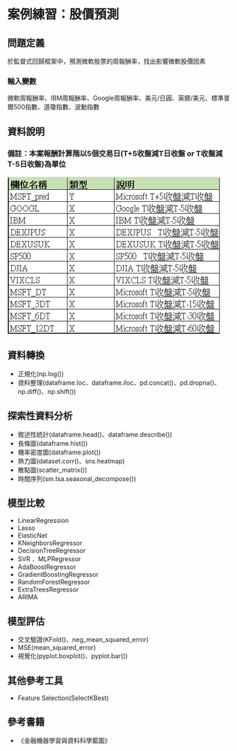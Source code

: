 # 案例練習：股價預測
## 問題定義
於監督式回歸框架中，預測微軟股票的周報酬率，找出影響微軟股價因素
### 輸入變數
微軟周報酬率、IBM周報酬率、Google周報酬率、美元/日圓、英鎊/美元、標準普爾500指數、道瓊指數、波動指數

## 資料說明
### 備註：本案報酬計算階以5個交易日(T+5收盤減T日收盤 or T收盤減T-5日收盤)為單位
![image](https://github.com/johnson18527/stock_price_machine_learning/blob/main/pic/%E8%9E%A2%E5%B9%95%E6%93%B7%E5%8F%96%E7%95%AB%E9%9D%A2%202023-12-27%20203056.png)

## 資料轉換
 - 正規化(np.log())
 - 資料整理(dataframe.loc、dataframe.iloc、pd.concat()、pd.dropna()、np.diff()、np.shift())
## 探索性資料分析
 - 敘述性統計(dataframe.head()、dataframe.describe())
 - 長條圖(dataframe.hist())
 - 機率密度圖(dataframe.plot()) 
 - 熱力圖(dataset.corr()、sns.heatmap)
 - 散點圖(scatter_matrix())
 - 時間序列(sm.tsa.seasonal_decompose())
## 模型比較
 - LinearRegression 
 - Lasso 
 - ElasticNet 
 - KNeighborsRegressor
 - DecisionTreeRegressor 
 - SVR ．MLPRegressor 
 - AdaBoostRegressor
 - GradientBoostingRegressor 
 - RandomForestRegressor
 - ExtraTreesRegressor
 - ARIMA
## 模型評估
 - 交叉驗證(KFold()、neg_mean_squared_error)
 - MSE(mean_squared_error)
 - 視覺化(pyplot.boxplot()、pyplot.bar())
## 其他參考工具
 - Feature Selection(SelectKBest)
## 參考書籍
 - 《金融機器學習與資料科學藍圖》